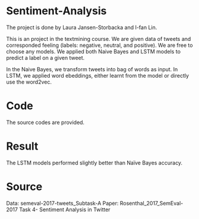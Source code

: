 # Sentiment-Analysis

The project is done by Laura Jansen-Storbacka and I-fan Lin.

This is an project in the textmining course. We are given data of tweets and corresponded feeling (labels: negative, neutral, and positive). We are free to choose any models. We applied both Naive Bayes and LSTM models to predict a label on a given tweet.

In the Naive Bayes, we transform tweets into bag of words as input. In LSTM, we applied word ebeddings, either learnt from the model or directly use the word2vec.

# Code

The source codes are provided. 

# Result
The LSTM models performed slightly better than Naïve Bayes accuracy.

# Source
Data: semeval-2017-tweets_Subtask-A
Paper: Rosenthal_2017_SemEval-2017 Task 4- Sentiment Analysis in Twitter
